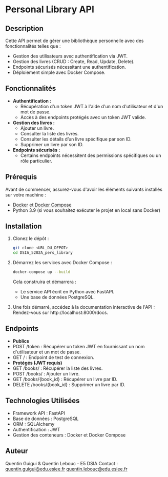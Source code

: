 # Personal Library API

## Description
Cette API permet de gérer une bibliothèque personnelle avec des fonctionnalités telles que :
- Gestion des utilisateurs avec authentification via JWT.
- Gestion des livres (CRUD : Create, Read, Update, Delete).
- Endpoints sécurisés nécessitant une authentification.
- Déploiement simple avec Docker Compose.

## Fonctionnalités
- **Authentification :**
  - Récupération d'un token JWT à l'aide d'un nom d'utilisateur et d'un mot de passe.
  - Accès à des endpoints protégés avec un token JWT valide.
- **Gestion des livres :**
  - Ajouter un livre.
  - Consulter la liste des livres.
  - Consulter les détails d’un livre spécifique par son ID.
  - Supprimer un livre par son ID.
- **Endpoints sécurisés :**
  - Certains endpoints nécessitent des permissions spécifiques ou un rôle particulier.
    
## Prérequis

Avant de commencer, assurez-vous d'avoir les éléments suivants installés sur votre machine :

- [Docker](https://www.docker.com/get-started) et [Docker Compose](https://docs.docker.com/compose/install/)
- Python 3.9 (si vous souhaitez exécuter le projet en local sans Docker)

## Installation

1. Clonez le dépôt :
   ```bash
   git clone <URL_DU_DEPOT>
   cd DSIA_5202A_pers_library

2. Démarrez les services avec Docker Compose :
   ```bash
   docker-compose up --build
   ``` 

   Cela construira et démarrera :
      - Le service API écrit en Python avec FastAPI.
      - Une base de données PostgreSQL.

3. Une fois démarré, accédez à la documentation interactive de l'API :
    Rendez-vous sur http://localhost:8000/docs.

## Endpoints
- **Publics**
- POST /token : Récupérer un token JWT en fournissant un nom d'utilisateur et un mot de passe.
- GET / : Endpoint de test de connexion.
- **Protégés (JWT requis)**
- GET /books/ : Récupérer la liste des livres.
- POST /books/ : Ajouter un livre.
- GET /books/{book_id} : Récupérer un livre par ID.
- DELETE /books/{book_id} : Supprimer un livre par ID.

## Technologies Utilisées
- Framework API : FastAPI
- Base de données : PostgreSQL
- ORM : SQLAlchemy
- Authentification : JWT
- Gestion des conteneurs : Docker et Docker Compose

## Auteur
Quentin Guigui & Quentin Lebouc - E5 DSIA                    Contact : quentin.guigui@edu.esiee.fr
          quentin.lebouc@edu.esiee.fr
